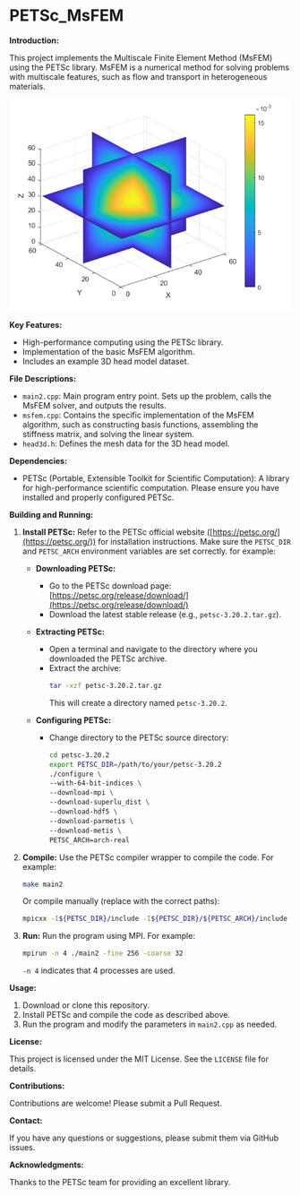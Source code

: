 # PETSc_MsFEM

**Introduction:**

This project implements the Multiscale Finite Element Method (MsFEM) using the PETSc library. MsFEM is a numerical method for solving problems with multiscale features, such as flow and transport in heterogeneous materials.

![MsFEM Result](msfem01.png) 

**Key Features:**

*   High-performance computing using the PETSc library.
*   Implementation of the basic MsFEM algorithm.
*   Includes an example 3D head model dataset.

**File Descriptions:**

*   `main2.cpp`: Main program entry point. Sets up the problem, calls the MsFEM solver, and outputs the results.
*   `msfem.cpp`: Contains the specific implementation of the MsFEM algorithm, such as constructing basis functions, assembling the stiffness matrix, and solving the linear system.
*   `head3d.h`: Defines the mesh data for the 3D head model.

**Dependencies:**

*   PETSc (Portable, Extensible Toolkit for Scientific Computation): A library for high-performance scientific computation. Please ensure you have installed and properly configured PETSc.

**Building and Running:**

1.  **Install PETSc:** Refer to the PETSc official website ([https://petsc.org/](https://petsc.org/)) for installation instructions. Make sure the `PETSC_DIR` and `PETSC_ARCH` environment variables are set correctly.
    for example: 
    *   **Downloading PETSc:**
        *   Go to the PETSc download page: [https://petsc.org/release/download/](https://petsc.org/release/download/)
        *   Download the latest stable release (e.g., `petsc-3.20.2.tar.gz`).

    *   **Extracting PETSc:**
        *   Open a terminal and navigate to the directory where you downloaded the PETSc archive.
        *   Extract the archive:
            ```bash
            tar -xzf petsc-3.20.2.tar.gz
            ```
            This will create a directory named `petsc-3.20.2`.

    *   **Configuring PETSc:**
        *   Change directory to the PETSc source directory:
            ```bash
            cd petsc-3.20.2
            export PETSC_DIR=/path/to/your/petsc-3.20.2
            ./configure \
            --with-64-bit-indices \
            --download-mpi \
            --download-superlu_dist \
            --download-hdf5 \
            --download-parmetis \
            --download-metis \
            PETSC_ARCH=arch-real
            ```
            

            
            
3.  **Compile:** Use the PETSc compiler wrapper to compile the code. For example:

    ```bash
    make main2
    ```

    Or compile manually (replace with the correct paths):

    ```bash
    mpicxx -I${PETSC_DIR}/include -I${PETSC_DIR}/${PETSC_ARCH}/include main2.cpp msfem.cpp -L${PETSC_DIR}/${PETSC_ARCH}/lib -lpetsc -o main2
    ```

4.  **Run:** Run the program using MPI. For example:

    ```bash
    mpirun -n 4 ./main2 -fine 256 -coarse 32
    ```

    `-n 4` indicates that 4 processes are used.

**Usage:**

1.  Download or clone this repository.
2.  Install PETSc and compile the code as described above.
3.  Run the program and modify the parameters in `main2.cpp` as needed.

**License:**

This project is licensed under the MIT License. See the `LICENSE` file for details.

**Contributions:**

Contributions are welcome! Please submit a Pull Request.

**Contact:**

If you have any questions or suggestions, please submit them via GitHub issues.

**Acknowledgments:**

Thanks to the PETSc team for providing an excellent library.
